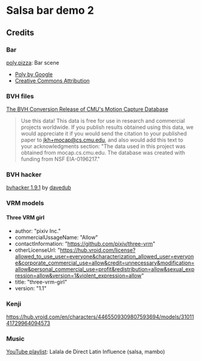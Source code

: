 # Salsa bar demo 2

## Credits

### Bar

[poly.pizza](https://poly.pizza/m/cEbi0acnY23): Bar scene
* [Poly by Google](https://poly.pizza/u/Poly%20by%20Google)
* [Creative Commons Attribution](https://creativecommons.org/licenses/by/3.0/)

### BVH files

[The BVH Conversion Release of CMU's Motion Capture Database](https://www.outworldz.com/Secondlife/Posts/CMU/)

>   Use this data!  This data is free for use in research and commercial
projects worldwide.  If you publish results obtained using this data,
we would appreciate it if you would send the citation to your
published paper to jkh+mocap@cs.cmu.edu, and also would add this text
to your acknowledgments section: "The data used in this project was
obtained from mocap.cs.cmu.edu.  The database was created with funding
from NSF EIA-0196217."
 
### BVH hacker

[bvhacker 1.9.1](https://www.bvhacker.com/) by [davedub](http://davedub.co.uk/davedub/wordpress/)


### VRM models

#### Three VRM girl
* author: "pixiv Inc."
* commercialUssageName: "Allow"
* contactInformation: "https://github.com/pixiv/three-vrm"
* otherLicenseUrl: "https://hub.vroid.com/license?allowed_to_use_user=everyone&characterization_allowed_user=everyone&corporate_commercial_use=allow&credit=unnecessary&modification=allow&personal_commercial_use=profit&redistribution=allow&sexual_expression=allow&version=1&violent_expression=allow"
* title: "three-vrm-girl"
* version: "1.1"

### Kenji
https://hub.vroid.com/en/characters/4465509309807593694/models/3101141729964094573

### Music

[YouTube playlist](https://youtu.be/nT4v7W7Fvdw): Lalala de Direct Latin Influence (salsa, mambo)

